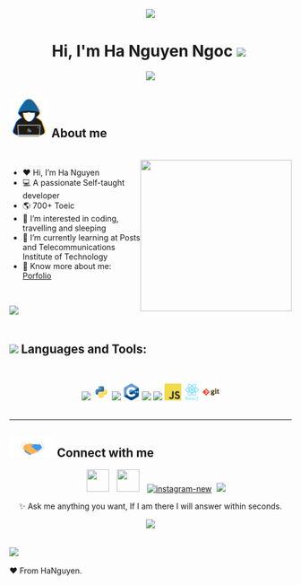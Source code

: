 
<p align="center"> 	
    <img src="https://media.giphy.com/media/ibWGYUw1hF4Q8gMOhi/giphy.gif" width="300"/>
<!--     <img src="https://media.giphy.com/media/kSxi9DiWH4Q8q1Kbql/giphy.gif" width="300"/> -->
<!--     <img src="https://media.giphy.com/media/5ALW1Wkxuou7T2ooyV/giphy.gif" width="250"/> -->
    <h1 align="center"><b>Hi,  I'm Ha Nguyen Ngoc </b><img src="https://media.giphy.com/media/ObNTw8Uzwy6KQ/giphy.gif" width="40px">&nbsp</h1>
    <p align="center"><a href="https://github.com/DenverCoder1/readme-typing-svg"><img src="https://readme-typing-svg.herokuapp.com?font=Time+New+Roman&color=cyan&size=25&center=true&vCenter=true&width=600&height=100&lines=Beginner+Developer...&hearts;++;An+engineering+student+at+PTIT;Love+to+learn+new+stuffs..<3"></a></p>
</p>

## <img src="https://github.com/0xAbdulKhalid/0xAbdulKhalid/raw/main/assets/mdImages/about_me.gif" width = 70px> <b> About me</b>
<br>
    <img align="right" src="https://media.giphy.com/media/QvpqTCiEcwtvx6wwJK/giphy.gif" width="270" height="270" frameBorder="0" class="giphy-embed" allowFullScreen></img></p>
    <ul>
        <li>❤️ Hi, I’m Ha Nguyen </li>
	<li>💻 A passionate Self-taught developer</li>
        <li>🌎 700+ Toeic</li>
        <li>🧠 I’m interested in coding, travelling and sleeping</li>
        <li>📖 I’m currently learning at Posts and Telecommunications Institute of Technology</li>
	<li>🐣 Know more about me: <a href="https://my-porfolio-beta-five.vercel.app/">Porfolio</a></li>
    </ul>
<br>

<img src="https://user-images.githubusercontent.com/73097560/115834477-dbab4500-a447-11eb-908a-139a6edaec5c.gif"><br><br>

## <img src="https://media2.giphy.com/media/QssGEmpkyEOhBCb7e1/giphy.gif?cid=ecf05e47a0n3gi1bfqntqmob8g9aid1oyj2wr3ds3mg700bl&rid=giphy.gif" width ="25" > <b> Languages and Tools:</b>
<br>
<p align="center">
    <code><img height="30" src="https://cdn.jsdelivr.net/gh/devicons/devicon/icons/java/java-original.svg" ></code>
    <code><img height="30" src="https://raw.githubusercontent.com/github/explore/80688e429a7d4ef2fca1e82350fe8e3517d3494d/topics/python/python.png" ></code>
    <code><img height="30" src="https://user-images.githubusercontent.com/59575502/127426751-01af6b81-3523-47d2-95b8-6166f9c3c3aa.png" ></code>
    <code><img height="30"  src="https://raw.githubusercontent.com/devicons/devicon/master/icons/cplusplus/cplusplus-original.svg" ></code>
    <code><img height="30"  src="https://cdn.jsdelivr.net/gh/devicons/devicon/icons/html5/html5-original.svg" ></code>
    <code><img height="30"  src="https://upload.wikimedia.org/wikipedia/commons/thumb/6/62/CSS3_logo.svg/48px-CSS3_logo.svg.png" ></code>
    <code><img height="30"  src="https://raw.githubusercontent.com/github/explore/80688e429a7d4ef2fca1e82350fe8e3517d3494d/topics/javascript/javascript.png" ></code>
    <code><img height="30" src="https://raw.githubusercontent.com/devicons/devicon/master/icons/react/react-original-wordmark.svg" ></code>
    <code><img height="30"  src="https://raw.githubusercontent.com/github/explore/80688e429a7d4ef2fca1e82350fe8e3517d3494d/topics/git/git.png" ></code>
<br><br>

<!-- ---

## <img src="https://media.giphy.com/media/iY8CRBdQXODJSCERIr/giphy.gif" width="35"><b> Github Status </b>


<div align="center">

<a href="https://github.com/0xabdulkhalid/">
  <img src="https://github-readme-stats.vercel.app/api?username=HaNguyen1099&include_all_commits=true&count_private=true&show_icons=true&line_height=20&title_color=7A7ADB&icon_color=2234AE&text_color=D3D3D3&bg_color=0,000000,130F40" width="462"/>
  <img src="https://github-readme-stats.vercel.app/api/top-langs?username=HaNguyen1099&show_icons=true&locale=en&layout=compact&line_height=20&title_color=7A7ADB&icon_color=2234AE&text_color=D3D3D3&bg_color=0,000000,130F40" width="350"/>

</a>
</div> -->

-----
## <img src="https://github.com/0xAbdulKhalid/0xAbdulKhalid/raw/main/assets/mdImages/handshake.gif" width ="80"> <b> Connect with me</b>
<a>
    <div align="center"  class="icons-social" style="margin-left: 10px;">
        <a style="margin-left: 10px;"  target="_blank" href="https://www.facebook.com/nnha.1099">
		<img width="40px" height="40px" src="https://img.icons8.com/doodle/48/facebook-new.png"></a> 
        <a style="margin-left: 10px;" target="_blank" href="mailto:nnha.1099@gmail.com">
		<img width="40px" height="40px" src="https://img.icons8.com/plasticine/100/gmail-new.png"></a> 
        <a style="margin-left: 10px;" target="_blank" href="https://www.instagram.com/__nn.ha/">
		<img width="40px" height="40px" src="https://img.icons8.com/pulsar-color/48/instagram-new.png" alt="instagram-new"/></a>
	<a style="margin-left: 5px;" target="_blank" href="https://hanguyen1099.github.io/My-Porfolio/">
		<img src="https://img.icons8.com/plasticine/40/000000/resume.png" >
        </a>
    </div>
 
<div align='center'>

<p>✨ Ask me anything you want, If I am there I will answer within seconds.</p>

<img src="https://user-images.githubusercontent.com/73097560/115834477-dbab4500-a447-11eb-908a-139a6edaec5c.gif"><br><br>

<div align="left">
	
[![](https://visitcount.itsvg.in/api?id=HaNguyen1099&label=Profile%20Views&color=1&icon=2&pretty=true)](https://visitcount.itsvg.in)
</div>
<p align="left">❤️ From HaNguyen.</p>

